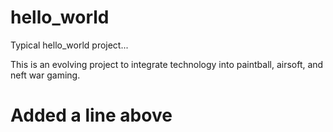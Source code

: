 # hello_world
Typical hello_world project...

This is an evolving project to integrate technology into paintball, airsoft, and neft war gaming.
# Added a line above
